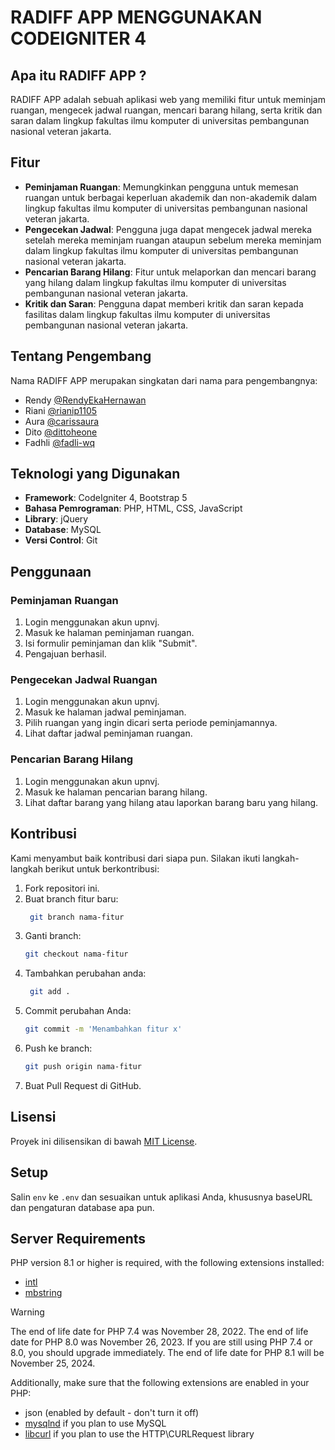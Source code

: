 # RADIFF APP MENGGUNAKAN CODEIGNITER 4

## Apa itu RADIFF APP ?

RADIFF APP adalah sebuah aplikasi web yang memiliki fitur untuk meminjam ruangan, mengecek jadwal ruangan, mencari barang hilang, serta kritik dan saran dalam lingkup fakultas ilmu komputer di universitas pembangunan nasional veteran jakarta.

## Fitur

- **Peminjaman Ruangan**: Memungkinkan pengguna untuk memesan ruangan untuk berbagai keperluan akademik dan non-akademik dalam lingkup fakultas ilmu komputer di universitas pembangunan nasional veteran jakarta.
- **Pengecekan Jadwal**: Pengguna juga dapat mengecek jadwal mereka setelah mereka meminjam ruangan ataupun sebelum mereka meminjam dalam lingkup fakultas ilmu komputer di universitas pembangunan nasional veteran jakarta.
- **Pencarian Barang Hilang**: Fitur untuk melaporkan dan mencari barang yang hilang dalam lingkup fakultas ilmu komputer di universitas pembangunan nasional veteran jakarta.
- **Kritik dan Saran**: Pengguna dapat memberi kritik dan saran kepada fasilitas dalam lingkup fakultas ilmu komputer di universitas pembangunan nasional veteran jakarta.

## Tentang Pengembang

Nama RADIFF APP merupakan singkatan dari nama para pengembangnya:
- Rendy [@RendyEkaHernawan](https://github.com/RendyEkaHernawan)
- Riani [@rianip1105](https://github.com/rianip1105)
- Aura [@carissaura](https://github.com/carissaura)
- Dito [@dittoheone](https://github.com/dittoheone)
- Fadhli [@fadli-wq](https://github.com/fadli-wq)

## Teknologi yang Digunakan

- **Framework**: CodeIgniter 4, Bootstrap 5
- **Bahasa Pemrograman**: PHP, HTML, CSS, JavaScript
- **Library**: jQuery
- **Database**: MySQL
- **Versi Control**: Git

## Penggunaan

### Peminjaman Ruangan

1. Login menggunakan akun upnvj.
2. Masuk ke halaman peminjaman ruangan.
3. Isi formulir peminjaman dan klik "Submit".
4. Pengajuan berhasil.

### Pengecekan Jadwal Ruangan
1. Login menggunakan akun upnvj.
2. Masuk ke halaman jadwal peminjaman.
3. Pilih ruangan yang ingin dicari serta periode peminjamannya.
4. Lihat daftar jadwal peminjaman ruangan.

### Pencarian Barang Hilang
1. Login menggunakan akun upnvj.
2. Masuk ke halaman pencarian barang hilang.
3. Lihat daftar barang yang hilang atau laporkan barang baru yang hilang.

## Kontribusi

Kami menyambut baik kontribusi dari siapa pun. Silakan ikuti langkah-langkah berikut untuk berkontribusi:

1. Fork repositori ini.
2. Buat branch fitur baru:
   ```bash
    git branch nama-fitur
    ```
4. Ganti branch:
    ```bash
    git checkout nama-fitur
    ```
5. Tambahkan perubahan anda:
   ```bash
    git add .
    ```
7. Commit perubahan Anda:
    ```bash
    git commit -m 'Menambahkan fitur x'
    ```
8. Push ke branch:
    ```bash
    git push origin nama-fitur
    ```
9. Buat Pull Request di GitHub.

## Lisensi

Proyek ini dilisensikan di bawah [MIT License](LICENSE).

## Setup

Salin `env` ke `.env` dan sesuaikan untuk aplikasi Anda, khususnya baseURL
dan pengaturan database apa pun.


## Server Requirements

PHP version 8.1 or higher is required, with the following extensions installed:

- [intl](http://php.net/manual/en/intl.requirements.php)
- [mbstring](http://php.net/manual/en/mbstring.installation.php)

> [!WARNING]
> The end of life date for PHP 7.4 was November 28, 2022.
> The end of life date for PHP 8.0 was November 26, 2023.
> If you are still using PHP 7.4 or 8.0, you should upgrade immediately.
> The end of life date for PHP 8.1 will be November 25, 2024.

Additionally, make sure that the following extensions are enabled in your PHP:

- json (enabled by default - don't turn it off)
- [mysqlnd](http://php.net/manual/en/mysqlnd.install.php) if you plan to use MySQL
- [libcurl](http://php.net/manual/en/curl.requirements.php) if you plan to use the HTTP\CURLRequest library
